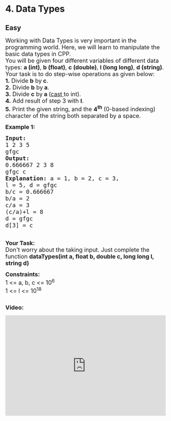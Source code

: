# 4. Data Types
## Easy 
<div class="problem-statement">
                <p></p><p><span style="font-size:18px">Working with Data Types is very important in the programming world. Here, we will learn to manipulate the basic data types in CPP.<br>
You will be given four different variables of different data types: <strong>a (int)</strong>, <strong>b (float)</strong>, <strong>c (double)</strong>, <strong>l (long long)</strong>, <strong>d (string)</strong>. Your task is to do step-wise operations as given below:<br>
<strong>1.</strong> Divide <strong>b</strong> by<strong> c</strong>.<br>
<strong>2.</strong> Divide <strong>b</strong> by<strong> </strong><strong>a</strong>.<br>
<strong>3.</strong> Divide <strong>c</strong> by<strong> </strong><strong>a </strong>(<a href="https://www.geeksforgeeks.org/type-conversion-c/" target="_blank">cast </a>to int).<br>
<strong>4.</strong> Add result of step 3 with <strong>l</strong>.<br>
<strong>5.</strong> Print the given string, and the <strong>4<sup>th</sup></strong> (0-based indexing) character of the string both separated by a space.</span></p>

<p><span style="font-size:18px"><strong>Example 1:</strong></span></p>

<pre><span style="font-size:18px"><strong>Input:
</strong>1 2 3 5
gfgc
<strong>Output:
</strong>0.666667 2 3 8 
gfgc c
<strong>Explanation: </strong>a = 1, b = 2, c = 3,
l = 5, d = gfgc
b/c = 0.666667
b/a = 2
c/a = 3
(c/a)+l = 8
d = gfgc
d[3] = c

</span></pre>

<p><span style="font-size:18px"><strong>Your Task: </strong><br>
Don't worry about the taking input. Just complete the function <strong>dataTypes(int a, float b, double c, long long l, string d)</strong></span></p>

<p><span style="font-size:18px"><strong>Constraints:</strong><br>
1 &lt;= a, b, c &lt;= 10<sup>6</sup><br>
1 &lt;= l &lt;= 10<sup>18</sup></span></p>

<p><br>
<span style="font-size:18px"><strong>Video:</strong></span></p>

<p><span style="font-size:18px"><iframe frameborder="0" height="315" src="https://www.youtube.com/embed/ATYsrD-jlxw" width="560" style="max-width: 100%;"></iframe></span></p>
 <p></p>
            </div>